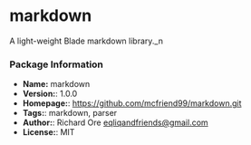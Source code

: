 # markdown

A light-weight Blade markdown library._n
### Package Information

- **Name:** markdown
- **Version:**: 1.0.0
- **Homepage:**: https://github.com/mcfriend99/markdown.git
- **Tags:**: markdown, parser
- **Author:**: Richard Ore <eqliqandfriends@gmail.com>
- **License:**: MIT

